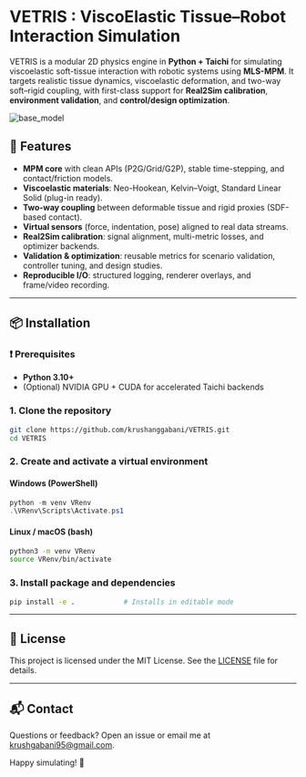 # VETRIS : ViscoElastic Tissue–Robot Interaction Simulation

VETRIS is a modular 2D physics engine in **Python + Taichi** for simulating viscoelastic soft-tissue interaction with robotic systems using **MLS-MPM**. It targets realistic tissue dynamics, viscoelastic deformation, and two-way soft–rigid coupling, with first-class support for **Real2Sim calibration**, **environment validation**, and **control/design optimization**.


![base_model](data/media/base_model.gif)


## 🌟 Features
- **MPM core** with clean APIs (P2G/Grid/G2P), stable time-stepping, and contact/friction models.
- **Viscoelastic materials**: Neo-Hookean, Kelvin–Voigt, Standard Linear Solid (plug-in ready).
- **Two-way coupling** between deformable tissue and rigid proxies (SDF-based contact).
- **Virtual sensors** (force, indentation, pose) aligned to real data streams.
- **Real2Sim calibration**: signal alignment, multi-metric losses, and optimizer backends.
- **Validation & optimization**: reusable metrics for scenario validation, controller tuning, and design studies.
- **Reproducible I/O**: structured logging, renderer overlays, and frame/video recording.

---

## 📦 Installation

### ❗ Prerequisites
- **Python 3.10+**
- (Optional) NVIDIA GPU + CUDA for accelerated Taichi backends


### 1. Clone the repository

```bash
git clone https://github.com/krushanggabani/VETRIS.git
cd VETRIS
```

### 2. Create and activate a virtual environment

#### Windows (PowerShell)
```powershell
python -m venv VRenv    
.\VRenv\Scripts\Activate.ps1 
```

#### Linux / macOS (bash)
```bash
python3 -m venv VRenv
source VRenv/bin/activate
```


### 3. Install package and dependencies

```bash
pip install -e .            # Installs in editable mode
```

---

## 📜 License

This project is licensed under the MIT License. See the [LICENSE](LICENSE) file for details.

---

## 📬 Contact

Questions or feedback? Open an issue or email me at <krushgabani95@gmail.com>.

Happy simulating! 🚀